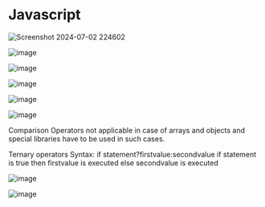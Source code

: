 # Javascript


![Screenshot 2024-07-02 224602](https://github.com/Erikamediratta/Javascript/assets/146512912/049ecf44-a5fe-4343-a625-133a132dbc22)


![image](https://github.com/Erikamediratta/Javascript/assets/146512912/e8a802f3-d696-4aaa-8088-aa9033cc8bd6)


![image](https://github.com/Erikamediratta/Javascript/assets/146512912/6cc07390-73a5-4a56-ac21-37e2c56efa4e)


![image](https://github.com/Erikamediratta/Javascript/assets/146512912/57a787a1-71ba-451a-98ff-c11242f9d20d)


![image](https://github.com/Erikamediratta/Javascript/assets/146512912/602ba806-5c86-4f3f-8255-ccd20edc0aa6)


![image](https://github.com/Erikamediratta/Javascript/assets/146512912/46e2f101-8eb5-4e37-bb2b-b668c19de870)

Comparison Operators not applicable in case of arrays and objects and special libraries have to be used in such cases.

Ternary operators
Syntax:
if statement?firstvalue:secondvalue
if statement is true then firstvalue is executed else secondvalue is executed


![image](https://github.com/Erikamediratta/Javascript/assets/146512912/bb864ea3-25fc-4398-9b33-8d5042557f0c)


![image](https://github.com/Erikamediratta/Javascript/assets/146512912/12df4dba-217c-4d8d-8911-5daa940274bd)



